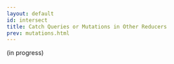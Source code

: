 ```yaml
---
layout: default
id: intersect
title: Catch Queries or Mutations in Other Reducers
prev: mutations.html
---
```


(in progress)
